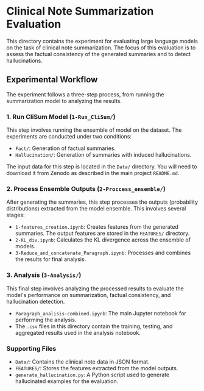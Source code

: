 # Clinical Note Summarization Evaluation

This directory contains the experiment for evaluating large language models on the task of clinical note summarization. The focus of this evaluation is to assess the factual consistency of the generated summaries and to detect hallucinations.

## Experimental Workflow

The experiment follows a three-step process, from running the summarization model to analyzing the results.

### 1. Run CliSum Model (`1-Run_CliSum/`)

This step involves running the ensemble of model on the dataset. The experiments are conducted under two conditions:
- `Fact/`: Generation of factual summaries.
- `Hallucination/`: Generation of summaries with induced hallucinations.

The input data for this step is located in the `Data/` directory. You will need to download it from Zenodo as described in the main project `README.md`.

### 2. Process Ensemble Outputs (`2-Proccess_ensemble/`)

After generating the summaries, this step processes the outputs (probability distributions) extracted from the model ensemble. This involves several stages:
- `1-features_creation.ipynb`: Creates features from the generated summaries. The output features are stored in the `FEATURES/` directory.
- `2-KL_div.ipynb`: Calculates the KL divergence across the ensemble of models.
- `3-Reduce_and_concatenate_Paragraph.ipynb`: Processes and combines the results for final analysis.

### 3. Analysis (`3-Analysis/`)

This final step involves analyzing the processed results to evaluate the model's performance on summarization, factual consistency, and hallucination detection.
- `Paragraph_analisis-combined.ipynb`: The main Jupyter notebook for performing the analysis.
- The `.csv` files in this directory contain the training, testing, and aggregated results used in the analysis notebook.

### Supporting Files

- `Data/`: Contains the clinical note data in JSON format.
- `FEATURES/`: Stores the features extracted from the model outputs.
- `generate_hallucination.py`: A Python script used to generate hallucinated examples for the evaluation.

